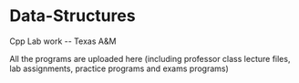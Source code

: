 # Data-Structures
Cpp Lab work -- Texas A&M

All the programs are uploaded here
(including professor class lecture files, lab assignments, practice programs and  exams programs)
